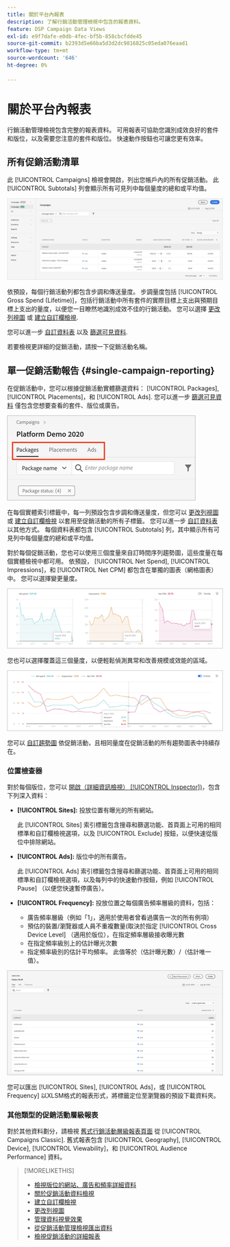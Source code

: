 ```yaml
---
title: 關於平台內報表
description: 了解行銷活動管理檢視中包含的報表資料。
feature: DSP Campaign Data Views
exl-id: e9f7dafe-e0db-4fec-bf5b-858cbcfdde45
source-git-commit: b2393d5e66ba5d3d2dc9816825c05eda076eaad1
workflow-type: tm+mt
source-wordcount: '646'
ht-degree: 0%

---
```


# 關於平台內報表

<!-- rename "About Performance Reports in Campaign Management Views?" -->
行銷活動管理檢視包含完整的報表資料。 可用報表可協助您識別成效良好的套件和版位，以及需要您注意的套件和版位。 快速動作按鈕也可讓您更有效率。

## 所有促銷活動清單

此 [!UICONTROL Campaigns] 檢視會開啟，列出您帳戶內的所有促銷活動。 此 [!UICONTROL Subtotals] 列會顯示所有可見列中每個量度的總和或平均值。

![行銷活動清單](/help/dsp/assets/campaigns-list.png)

依預設，每個行銷活動列都包含步調和傳送量度。 步調量度包括 [!UICONTROL Gross Spend (Lifetime)]，包括行銷活動中所有套件的實際目標上支出與預期目標上支出的量度，以便您一目瞭然地識別成效不佳的行銷活動。 您可以選擇 [更改列視圖](column-view-change.md) 或 [建立自訂欄檢視](column-view-create.md).

您可以進一步 [自訂資料表](campaign-data-views-about.md) 以及 [篩選可見資料](campaign-data-filter.md).

若要檢視更詳細的促銷活動，請按一下促銷活動名稱。

## 單一促銷活動報告 {#single-campaign-reporting}

在促銷活動中，您可以根據促銷活動實體篩選資料： [!UICONTROL Packages], [!UICONTROL Placements]，和 [!UICONTROL Ads]. 您可以進一步 [篩選可見資料](campaign-data-filter.md) 僅包含您想要查看的套件、版位或廣告。

![促銷活動實體索引標籤](/help/dsp/assets/campaign-subtabs.png)

在每個實體索引標籤中，每一列預設包含步調和傳送量度，但您可以 [更改列視圖](column-view-change.md) 或 [建立自訂欄檢視](column-view-create.md) 以套用至促銷活動的所有子標籤。 您可以進一步 [自訂資料表](campaign-data-views-about.md) 以其他方式。 每個資料表都包含 [!UICONTROL Subtotals] 列，其中顯示所有可見列中每個量度的總和或平均值。

對於每個促銷活動，您也可以使用三個度量來自訂時間序列趨勢圖，這些度量在每個實體檢視中都可用。 依預設， [!UICONTROL Net Spend], [!UICONTROL Impressions]，和 [!UICONTROL Net CPM] 都包含在單獨的圖表（網格圖表）中。 您可以選擇變更量度。

![三個度量的獨立趨勢圖](/help/dsp/assets/trend-chart-separate.png)

您也可以選擇覆蓋這三個量度，以便輕鬆偵測異常和改善規模或效能的區域。

![覆蓋圖趨勢圖](/help/dsp/assets/trend-chart.png)

您可以 [自訂趨勢圖](campaign-data-visualization-manage.md) 依促銷活動，且相同量度在促銷活動的所有趨勢圖表中持續存在。

### 位置檢查器

對於每個版位，您可以 [開啟（詳細資訊檢視） [!UICONTROL Inspector])](placement-details-view.md)，包含下列深入資料：

* **[!UICONTROL Sites]:** 投放位置有曝光的所有網站。

   此 [!UICONTROL Sites] 索引標籤包含搜尋和篩選功能、首頁面上可用的相同標準和自訂欄檢視選項，以及 [!UICONTROL Exclude] 按鈕，以便快速從版位中排除網站。

* **[!UICONTROL Ads]:** 版位中的所有廣告。

   此 [!UICONTROL Ads] 索引標籤包含搜尋和篩選功能、首頁面上可用的相同標準和自訂欄檢視選項，以及每列中的快速動作按鈕，例如 [!UICONTROL Pause] （以便您快速暫停廣告）。

* **[!UICONTROL Frequency]:** 投放位置之每個廣告頻率層級的資料，包括：
   * 廣告頻率層級（例如「1」，適用於使用者曾看過廣告一次的所有例項）
   * 預估的裝置/瀏覽器或人員不重複數量(取決於指定 [!UICONTROL Cross Device Level] （適用於版位），在指定頻率層級接收曝光數
   * 在指定頻率級別上的估計曝光次數
   * 指定頻率級別的估計平均頻率。 此值等於（估計曝光數）/（估計唯一值）。

![位置檢查器](/help/dsp/assets/placement-inspector-sites.png)

您可以匯出 [!UICONTROL Sites], [!UICONTROL Ads]，或 [!UICONTROL Frequency] 以XLSM格式的報表形式，將標籤定位至瀏覽器的預設下載資料夾。

### 其他類型的促銷活動層級報表

對於其他資料劃分，請檢視 [舊式行銷活動層級報表頁面](/help/dsp/campaign-management/campaigns/campaign-view-report.md) 從 [!UICONTROL Campaigns Classic]. 舊式報表包含 [!UICONTROL Geography], [!UICONTROL Device], [!UICONTROL Viewability]，和 [!UICONTROL Audience Performance] 資料。

>[!MORELIKETHIS]
>
>* [檢視版位的網站、廣告和頻率詳細資料](placement-details-view.md)
>* [關於促銷活動資料檢視](campaign-data-views-about.md)
>* [建立自訂欄檢視](column-view-create.md)
>* [更改列視圖](column-view-change.md)
>* [管理資料視覺效果](campaign-data-visualization-manage.md)
>* [從促銷活動管理檢視匯出資料](campaign-export-data.md)
>* [檢視促銷活動的詳細報表](/help/dsp/campaign-management/campaigns/campaign-view-report.md)

